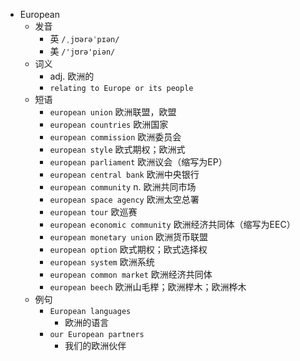 - European
  - 发音
    - 英 `/ˌjʊərəˈpɪən/`
    - 美 `/'jʊrə'piən/`
  - 词义
    - adj. 欧洲的
    - `relating to Europe or its people`
  - 短语
    - `european union` 欧洲联盟，欧盟 
    - `european countries` 欧洲国家 
    - `european commission` 欧洲委员会 
    - `european style` 欧式期权；欧洲式 
    - `european parliament` 欧洲议会（缩写为EP） 
    - `european central bank` 欧洲中央银行 
    - `european community` n. 欧洲共同市场 
    - `european space agency` 欧洲太空总署 
    - `european tour` 欧巡赛 
    - `european economic community` 欧洲经济共同体（缩写为EEC） 
    - `european monetary union` 欧洲货币联盟 
    - `european option` 欧式期权；欧式选择权 
    - `european system` 欧洲系统 
    - `european common market` 欧洲经济共同体 
    - `european beech` 欧洲山毛榉；欧洲榉木；欧洲桦木 
  - 例句
    - `European languages`
      - 欧洲的语言
    - `our European partners`
      - 我们的欧洲伙伴

